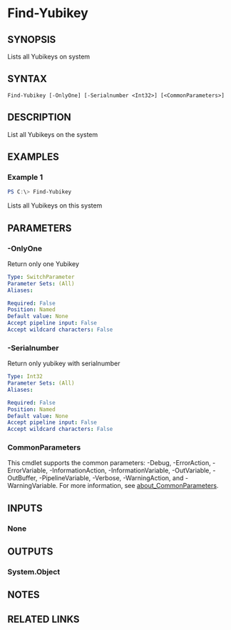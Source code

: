 ﻿---
external help file: powershellYK.dll-Help.xml
Module Name: powershellYK
online version:
schema: 2.0.0
---

# Find-Yubikey

## SYNOPSIS
Lists all Yubikeys on system

## SYNTAX

```
Find-Yubikey [-OnlyOne] [-Serialnumber <Int32>] [<CommonParameters>]
```

## DESCRIPTION
List all Yubikeys on the system

## EXAMPLES

### Example 1
```powershell
PS C:\> Find-Yubikey
```

Lists all Yubikeys on this system

## PARAMETERS

### -OnlyOne
Return only one Yubikey

```yaml
Type: SwitchParameter
Parameter Sets: (All)
Aliases:

Required: False
Position: Named
Default value: None
Accept pipeline input: False
Accept wildcard characters: False
```

### -Serialnumber
Return only yubikey with serialnumber

```yaml
Type: Int32
Parameter Sets: (All)
Aliases:

Required: False
Position: Named
Default value: None
Accept pipeline input: False
Accept wildcard characters: False
```

### CommonParameters
This cmdlet supports the common parameters: -Debug, -ErrorAction, -ErrorVariable, -InformationAction, -InformationVariable, -OutVariable, -OutBuffer, -PipelineVariable, -Verbose, -WarningAction, and -WarningVariable. For more information, see [about_CommonParameters](http://go.microsoft.com/fwlink/?LinkID=113216).

## INPUTS

### None

## OUTPUTS

### System.Object
## NOTES

## RELATED LINKS
